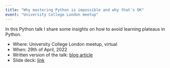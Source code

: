 ```yaml
---
title: "Why mastering Python is impossible and why that's OK"
event: "University College London meetup"
---
```


In this Python talk I share some insights on how to avoid learning plateaus in Python.

 - Where: University College London meetup, virtual
 - When: 29th of April, 2022
 - Written version of the talk: [blog article](/blog/pydonts/why-mastering-python-is-impossible)
 - Slide deck: [link](https://github.com/mathspp/talks/blob/main/20220429_ucl_cop_why_mastering_python_is_impossible/slide_deck.pdf)
